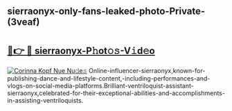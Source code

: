 ## sierraonyx-only-fans​-leaked-photo​-Private-(3veaf)


# <h2><a href="https://mediaupload.pro?title=sierraonyx&ref=git">🔗👉 🔴 sierraonyx-P𝚑ot𝚘𝚜-V𝚒d𝚎o</a></h2>

[![Corinna Kopf Nue Nu𝚍e𝚜](https://i.imgur.com/0qMVB7G.gif)](https://mediaupload.pro?title=sierraonyx&ref=git)
Online-influencer-sierraonyx,known-for-publishing-dance-and-lifestyle-content,-including-performances-and-vlogs-on-social-media-platforms.Brilliant-ventriloquist-assistant-sierraonyx,celebrated-for-their-exceptional-abilities-and-accomplishments-in-assisting-ventriloquists.  